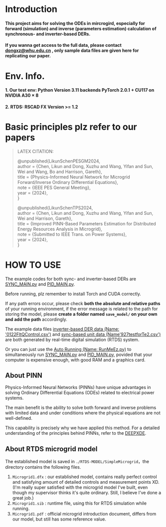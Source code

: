 # Introduction
#### This project aims for solving the ODEs in mircrogird, especially for forward (simulation) and inverse (parameters estimation) calculation of synchronous- and inverter-based DERs.

#### If you wanna get access to the full data, please contact dongxz@whu.edu.cn , only sample data files are given here for replicating our paper.

# Env. Info.
#### 1. Our test env: Python Version 3.11 backends PyTorch 2.0.1 + CU117 on NVIDIA A30 × 8
#### 2. RTDS: RSCAD FX Version >= 1.2
# Basic principles plz refer to our papers

>LATEX CITATION:
>
>@unpublished{LikunSchenPESGM2024,  
  author = {Chen, Likun and Dong, Xuzhu and Wang, Yifan and Sun, Wei and Wang, Bo and Harrison, Gareth},  
  title  = {Physics-Informed Neural Network for Microgrid Forward/Inverse Ordinary Differential Equations},  
  note   = {IEEE PES General Meeting},  
  year   = {2024},  
>}
>
>@unpublished{LikunSchenTPS2024,  
  author = {Chen, Likun and Dong, Xuzhu and Wang, Yifan and Sun, Wei and Harrison, Gareth},  
  title  = {Improved PINN-Based Parameters Estimation for Distributed Energy Resources Analysis in Microgrid},  
  note   = {Submitted to IEEE Trans. on Power Systems},  
  year   = {2024},  
>}
  
# HOW TO USE
The example codes for both sync- and inverter-based DERs are [SYNC_MAIN.py](./PINN-for-Synchronous/SYNC_MAIN.py) and [PID_MAIN.py](./PINN-for-inverter-control-loop/PID_MAIN.py).

Before running, plz remember to install Torch and CUDA correctly.

If any path errors occur, please check **both the absolute and relative paths** of your running environment, if the error message is related to the path for storing the model, please **create a folder named `save_model/` on your own and add the path** accordingly.

The example data files [inverter-based DER data (Name: '0122FltQControl.csv')](./data/inverter-control-loop/0122FltQControl.csv) and [sync-based unit data (Name'927testforTe2.csv')](./data/synchronous-machine/927testforTe2.csv) are both generated by real-time digital simulation (RTDS) system.

Or you can just use the [Auto Running (Name: RunMeEz.py)](./RunMeEz.py) to simultaneously run [SYNC_MAIN.py](./PINN-for-Synchronous/SYNC_MAIN.py) and [PID_MAIN.py](./PINN-for-inverter-control-loop/PID_MAIN.py), povided that your computer is expensive enough, with good RAM and a graphics card.

## About PINN
Physics-Informed Neural Networks (PINNs) have unique advantages in solving Ordinary Differential Equations (ODEs) related to electrical power systems.

The main benefit is the ability to solve both forward and inverse problems with limited data and under conditions where the physical equations are not well-defined.

This capability is precisely why we have applied this method. For a detailed understanding of the principles behind PINNs, refer to the [DEEPXDE](https://deepxde.readthedocs.io/en/latest/index.html).


## About RTDS microgrid model
The established model is saved in `./RTDS-MODEL/SimpleMicrogrid`，the directory contains the following files.
1. `Microgrid1.dfx` : our established model, contains really perfect control and satisfying amount of detailed controls and measurement points XD. (I'm really super satisfied with the microgrid model I've built, even though my supervisor thinks it's quite ordinary. Still, I believe I've done a great job.)
2. `Microgrid1.sib` : runtime file, using this for RTDS simulation while running.
3. `Microgrid1.pdf` : official microgrid introduction document, differs from our model, but still has some reference value.
